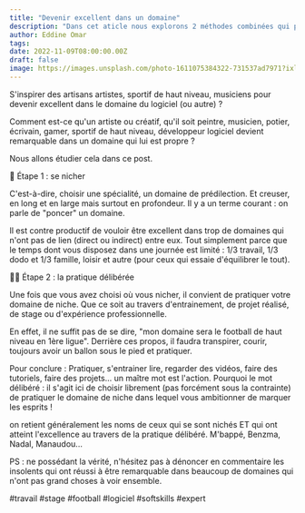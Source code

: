 ```yaml
---
title: "Devenir excellent dans un domaine"
description: "Dans cet aticle nous explorons 2 méthodes combinées qui permettent d'atteindre l'excellence dans le domaine de votre choix."
author: Eddine Omar
tags: 
date: 2022-11-09T08:00:00.00Z
draft: false
image: https://images.unsplash.com/photo-1611075384322-731537ad7971?ixlib=rb-4.0.3&ixid=MnwxMjA3fDB8MHxwaG90by1wYWdlfHx8fGVufDB8fHx8&auto=format&fit=crop&w=1223&q=80
---
```


S'inspirer des artisans artistes, sportif de haut niveau, musiciens pour devenir excellent dans le domaine du logiciel (ou autre) ?

Comment est-ce qu'un artiste ou créatif, qu'il soit peintre, musicien, potier, écrivain, gamer, sportif de haut niveau, développeur logiciel devient remarquable dans un domaine qui lui est propre ?

Nous allons étudier cela dans ce post.

🎯 Étape 1 : se nicher

C'est-à-dire, choisir une spécialité, un domaine de prédilection. Et creuser, en long et en large mais surtout en profondeur. Il y a un terme courant : on parle de "poncer" un domaine.

Il est contre productif de vouloir être excellent dans trop de domaines qui n'ont pas de lien (direct ou indirect) entre eux. Tout simplement parce que le temps dont vous disposez dans une journée est limité : 1/3 travail, 1/3 dodo et 1/3 famille, loisir et autre (pour ceux qui essaie d'équilibrer le tout).

🏃‍♂️ Étape 2 : la pratique délibérée

Une fois que vous avez choisi où vous nicher, il convient de pratiquer votre domaine de niche. Que ce soit au travers d'entrainement, de projet réalisé, de stage ou d'expérience professionnelle.

En effet, il ne suffit pas de se dire, "mon domaine sera le football de haut niveau en 1ère ligue". Derrière ces propos, il faudra transpirer, courir, toujours avoir un ballon sous le pied et pratiquer.


Pour conclure :
Pratiquer, s'entrainer lire, regarder des vidéos, faire des tutoriels, faire des projets... un maître mot est l'action.
Pourquoi le mot délibéré : il s'agit ici de choisir librement (pas forcément sous la contrainte) de pratiquer le domaine de niche dans lequel vous ambitionner de marquer les esprits !

on retient généralement les noms de ceux qui se sont nichés ET qui ont atteint l'excellence au travers de la pratique délibéré. M'bappé, Benzma, Nadal, Manaudou...

PS : ne possédant la vérité, n'hésitez pas à dénoncer en commentaire les insolents qui ont réussi à être remarquable dans beaucoup de domaines qui n'ont pas grand choses à voir ensemble.

#travail #stage #football #logiciel #softskills #expert
